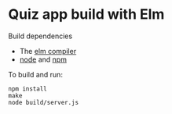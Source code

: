 # Quiz app build with Elm

Build dependencies
- The [elm compiler](https://guide.elm-lang.org/install/elm.html)
- [node](https://nodejs.org) and [npm](https://www.npmjs.com)

To build and run:
```
npm install
make
node build/server.js
```
